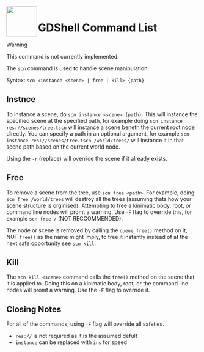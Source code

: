 <a href="https://github.com/Kubulambula/Godot-GDShell">
  <img src="https://github.com/Kubulambula/Godot-GDShell/blob/main/addons/gdshell/docs/assets/logo.png" align="left" width="80" height="80">
</a>

# GDShell Command List

> [!warning]
> This command is not currently implemented. 

The `scn` command is used to handle scene manipulation. 

Syntax: ``scn <instance <scene> | free | kill> {path}``

## Instnce

To instance a scene, do `scn instance <scene> (path)`. This will instance the specified scene at the specified path, for example doing `scn instance res://scenes/tree.tscn` will instance a scene beneth the current root node directly. You can specify a path in an optional argument, for example `scn instance res://scenes/tree.tscn /world/trees/` will instance it in that scene path based on the current world node. 

Using the `-r` (replace) will override the scene if it already exists. 

## Free

To remove a scene from the tree, use `scn free <path>`. For example, doing `scn free /world/trees` will destroy all the trees (assuming thats how your scene structure is orginised). Attempting to free a kinimatic body, root, or command line nodes will promt a warning, Use `-F` flag to override this, for example `scn free /` (NOT RECCOMMENDED). 

The node or scene is removed by calling the `queue_free()` method on it, NOT `free()` as the name might imply, to free it instantly instead of at the next safe opportunity see `scn kill`. 

## Kill

The `scn kill <scene>` command calls the `free()` method on the scene that it is applied to. Doing this on a kinimatic body, root, or the command line nodes will promt a warning. Use the `-F` flag to override it. 

## Closing Notes

For all of the commands, using `-F` flag will override all safeties. 

- `res://` is not required as it is the assumed defult
- `instance` can be replaced with `ins` for speed